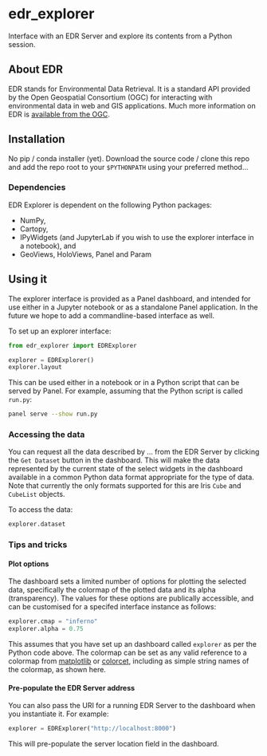# edr_explorer
Interface with an EDR Server and explore its contents from a Python session.

## About EDR

EDR stands for Environmental Data Retrieval. It is a standard API provided by the Open Geospatial Consortium (OGC) for interacting with environmental data in web and GIS applications. Much more information on EDR is [available from the OGC](https://ogcapi.ogc.org/edr/).

## Installation

No pip / conda installer (yet). Download the source code / clone this repo and add the repo root to your `$PYTHONPATH` using your preferred method...

### Dependencies

EDR Explorer is dependent on the following Python packages:

* NumPy,
* Cartopy,
* IPyWidgets (and JupyterLab if you wish to use the explorer interface in a notebook), and
* GeoViews, HoloViews, Panel and Param

## Using it

The explorer interface is provided as a Panel dashboard, and intended for use either in a Jupyter notebook or as a standalone Panel application. In the future we hope to add a commandline-based interface as well.

To set up an explorer interface:

```python
from edr_explorer import EDRExplorer

explorer = EDRExplorer()
explorer.layout
```

This can be used either in a notebook or in a Python script that can be served by Panel. For example, assuming that the Python script is called `run.py`:

```bash
panel serve --show run.py
```

### Accessing the data

You can request all the data described by ... from the EDR Server by clicking the `Get Dataset` button in the dashboard. This will make the data represented by the current state of the select widgets in the dashboard available in a common Python data format appropriate
for the type of data. Note that currently the only formats supported for this are Iris `Cube` and `CubeList` objects.

To access the data:

```python
explorer.dataset
```

### Tips and tricks

#### Plot options

The dashboard sets a limited number of options for plotting the selected data, specifically the colormap of the plotted data and its alpha (transparency). The values for these options are publically accessible, and can be customised for a specifed interface instance as follows:

```python
explorer.cmap = "inferno"
explorer.alpha = 0.75
```

This assumes that you have set up an dashboard called `explorer` as per the Python code above. The colormap can be set as any valid reference to a colormap from [matplotlib](https://matplotlib.org/stable/gallery/color/colormap_reference.html) or [colorcet](https://colorcet.holoviz.org/), including as simple string names of the colormap, as shown here.

#### Pre-populate the EDR Server address

You can also pass the URI for a running EDR Server to the dashboard when you instantiate it. For example:

```python
explorer = EDRExplorer("http://localhost:8000")
```

This will pre-populate the server location field in the dashboard.